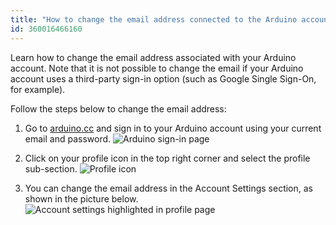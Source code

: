 ```yaml
---
title: "How to change the email address connected to the Arduino account"
id: 360016466160
---
```


Learn how to change the email address associated with your Arduino account. Note that it is not possible to change the email if your Arduino account uses a third-party sign-in option (such as Google Single Sign-On, for example).

Follow the steps below to change the email address:

1. Go to [arduino.cc](https://www.arduino.cc/) and sign in to your Arduino account using your current email and password.
  ![Arduino sign-in page](img/arduino-account-sign-in.png)

2. Click on your profile icon in the top right corner and select the profile sub-section.
  ![Profile icon](img/arduino-cc-profile-button.png)

3. You can change the email address in the Account Settings section, as shown in the picture below.
  ![Account settings highlighted in profile page](img/ArduinoAccountEmail.png)
